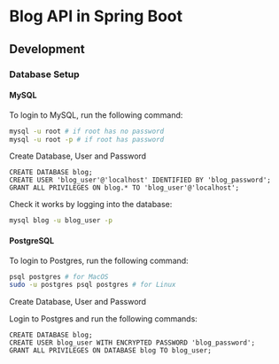 # Blog API in Spring Boot


## Development

### Database Setup

#### MySQL

To login to MySQL, run the following command:

```bash
mysql -u root # if root has no password
mysql -u root -p # if root has password
```
Create Database, User and Password

```mysql
CREATE DATABASE blog;
CREATE USER 'blog_user'@'localhost' IDENTIFIED BY 'blog_password';
GRANT ALL PRIVILEGES ON blog.* TO 'blog_user'@'localhost';
```

Check it works by logging into the database:

```bash
mysql blog -u blog_user -p
```

#### PostgreSQL

To login to Postgres, run the following command:

```bash
psql postgres # for MacOS 
sudo -u postgres psql postgres # for Linux
```

Create Database, User and Password

Login to Postgres and run the following commands:


```postgresql
CREATE DATABASE blog;
CREATE USER blog_user WITH ENCRYPTED PASSWORD 'blog_password';
GRANT ALL PRIVILEGES ON DATABASE blog TO blog_user;
```
